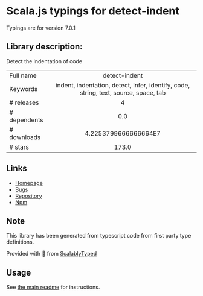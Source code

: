 
# Scala.js typings for detect-indent

Typings are for version 7.0.1

## Library description:
Detect the indentation of code

|                    |                 |
| ------------------ | :-------------: |
| Full name          | detect-indent |
| Keywords           | indent, indentation, detect, infer, identify, code, string, text, source, space, tab |
| # releases         | 4 |
| # dependents       | 0.0 |
| # downloads        | 4.2253799666666664E7 |
| # stars            | 173.0 |

## Links
- [Homepage](https://github.com/sindresorhus/detect-indent#readme)
- [Bugs](https://github.com/sindresorhus/detect-indent/issues)
- [Repository](https://github.com/sindresorhus/detect-indent)
- [Npm](https://www.npmjs.com/package/detect-indent)
    


## Note
This library has been generated from typescript code from first party type definitions.

Provided with :purple_heart: from [ScalablyTyped](https://github.com/oyvindberg/ScalablyTyped)

## Usage
See [the main readme](../../readme.md) for instructions.


